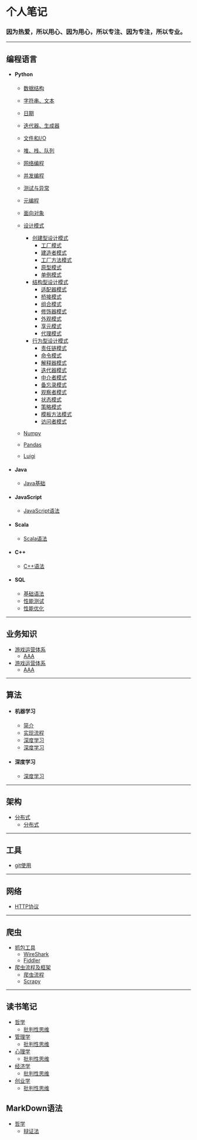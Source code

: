 # 个人笔记

### 因为热爱，所以用心、因为用心，所以专注、因为专注，所以专业。

----
##  编程语言
* #### Python
    * [数据结构](base/notes/note_list.md)
    * [字符串、文本](base/notes/note_list.md)
    * [日期](base/notes/note_list.md)
    * [迭代器、生成器](base/notes/note_list.md)
    * [文件和I/O](base/notes/note_list.md)
    * [堆、栈、队列](base/notes/note_list.md)
    * [网络编程](base/notes/note_list.md)
    * [并发编程](base/notes/note_list.md)
    * [测试与异常](base/notes/note_list.md)
    * [元编程](base/notes/note_list.md)
    * [面向对象](base/notes/note_list.md)
    * [设计模式](base/notes/note_list.md)
       -  [创建型设计模式]()
          - [工厂模式](base/notes/note_list.md)
          - [建造者模式](base/notes/note_list.md)
          - [工厂方法模式](base/notes/note_list.md)
          - [原型模式](base/notes/note_list.md)
          - [单例模式](base/notes/note_list.md)
       - [结构型设计模式]()
          - [适配器模式](base/notes/note_list.md)
          - [桥接模式](base/notes/note_list.md)
          - [组合模式](base/notes/note_list.md)
          - [修饰器模式](base/notes/note_list.md)
          - [外观模式](base/notes/note_list.md)
          - [享元模式](base/notes/note_list.md)
          - [代理模式](base/notes/note_list.md)
       - [行为型设计模式]()
          - [责任链模式](base/notes/note_list.md)
          - [命令模式](base/notes/note_list.md)
          - [解释器模式](base/notes/note_list.md)
          - [迭代器模式](base/notes/note_list.md)
          - [中介者模式](base/notes/note_list.md)
          - [备忘录模式](base/notes/note_list.md)
          - [观察者模式](base/notes/note_list.md)
          - [状态模式](base/notes/note_list.md)
          - [策略模式](base/notes/note_list.md)
          - [模板方法模式](base/notes/note_list.md)
          - [访问者模式](base/notes/note_list.md)

    * [Numpy](base/notes/note_list.md)
    * [Pandas](base/notes/note_list.md)
    * [Luigi](base/notes/note_list.md)
* #### Java
    * [Java基础](base/notes/note_list.md)
* #### JavaScript
    * [JavaScript语法](base/notes/note_list.md)      
* #### Scala
    * [Scala语法](base/notes/note_list.md)
* #### C++
    * [C++语法](base/notes/note_list.md)  
* #### SQL
    * [基础语法](base/notes/note_list.md)
    * [性能测试](base/notes/note_list.md)
    * [性能优化](base/notes/note_list.md)

----
##  业务知识
  * [游戏运营体系](base/notes/note_list.md)
      - [AAA](base/notes/note_list.md)
  * [游戏运营体系](base/notes/note_list.md)
      - [AAA](base/notes/note_list.md)

----
##  算法
 * #### 机器学习
    - [简介](base/notes/note_list.md)
    - [实现流程](base/notes/note_list.md)
    - [深度学习](base/notes/note_list.md)
    - [深度学习](base/notes/note_list.md)

* #### 深度学习
    - [深度学习](base/notes/note_list.md)
----
##  架构
* [分布式](base/notes/note_list.md)
    - [分布式](base/notes/note_list.md)

----
##  工具
* [git使用](base/notes/git_note.md)

----

##  网络
* [HTTP协议](base/notes/http_info.md)
----
##  爬虫
* [抓包工具](base/notes/note_list.md)
  - [WireShark](base/notes/note_list.md)
  - [Fiddler](base/notes/note_list.md)
* [爬虫流程及框架](base/notes/note_list.md)
    - [爬虫流程](base/notes/spiders/spiders_info.md)
    - [Scrapy](base/notes/note_list.md)

----

## 读书笔记
* [哲学](base/notes/note_list.md)
    - [批判性思维](base/notes/note_list.md)
* [管理学](base/notes/note_list.md)
    - [批判性思维](base/notes/note_list.md)
* [心理学](base/notes/note_list.md)
    - [批判性思维](base/notes/note_list.md)
* [经济学](base/notes/note_list.md)
    - [批判性思维](base/notes/note_list.md)
* [创业学](base/notes/note_list.md)
    - [批判性思维](base/notes/note_list.md)


## MarkDown语法
* [哲学](base/notes/note_list.md)
    - [辩证法](base/notes/note_list.md)
